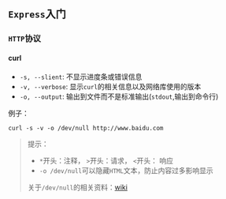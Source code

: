 ## `Express`入门

### `HTTP`协议

#### curl
* `-s, --slient`: 不显示进度条或错误信息
* `-v, --verbose`: 显示`curl`的相关信息以及网络库使用的版本
* `-o, --output`: 输出到文件而不是标准输出(`stdout`,输出到命令行)

例子：  
```text
curl -s -v -o /dev/null http://www.baidu.com
```

> 提示：
> * `*`开头：注释， `>`开头：请求， `<`开头： 响应
> * `-o /dev/null`可以隐藏`HTML`文本，防止内容过多影响显示
>
> 关于`/dev/null`的相关资料：[wiki](https://zh.wikipedia.org/wiki//dev/null)
###
